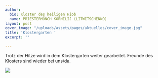 ```yaml
---
author:
  bio: Kloster des heiligen Hiob
  name: PRIESTERMÖNCH KORNILIJ (LITWITSCHENKO)
layout: post
cover_image: "/uploads/assets/pages/aktuelles/cover_image.jpg"
title: 'Klostergarten '
excerpt: ''

---
```

Trotz der Hitze wird in dem Klostergarten weiter gearbeitet. Freunde des Klosters sind wieder bei uns/da.

![](https://res.cloudinary.com/hiobmon/image/upload/v1562422189/media/2019/WhatsApp%20Image%202019-06-19%20at%2017.09-1.16.jpg)